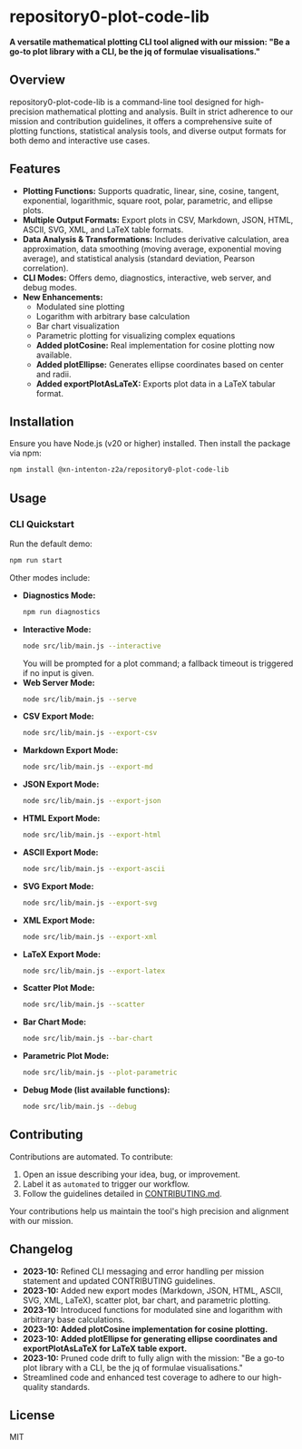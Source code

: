 # repository0-plot-code-lib

**A versatile mathematical plotting CLI tool aligned with our mission: "Be a go-to plot library with a CLI, be the jq of formulae visualisations."**

## Overview

repository0-plot-code-lib is a command-line tool designed for high-precision mathematical plotting and analysis. Built in strict adherence to our mission and contribution guidelines, it offers a comprehensive suite of plotting functions, statistical analysis tools, and diverse output formats for both demo and interactive use cases.

## Features

- **Plotting Functions:** Supports quadratic, linear, sine, cosine, tangent, exponential, logarithmic, square root, polar, parametric, and ellipse plots.
- **Multiple Output Formats:** Export plots in CSV, Markdown, JSON, HTML, ASCII, SVG, XML, and LaTeX table formats.
- **Data Analysis & Transformations:** Includes derivative calculation, area approximation, data smoothing (moving average, exponential moving average), and statistical analysis (standard deviation, Pearson correlation).
- **CLI Modes:** Offers demo, diagnostics, interactive, web server, and debug modes.
- **New Enhancements:**
  - Modulated sine plotting
  - Logarithm with arbitrary base calculation
  - Bar chart visualization
  - Parametric plotting for visualizing complex equations
  - **Added plotCosine:** Real implementation for cosine plotting now available.
  - **Added plotEllipse:** Generates ellipse coordinates based on center and radii.
  - **Added exportPlotAsLaTeX:** Exports plot data in a LaTeX tabular format.

## Installation

Ensure you have Node.js (v20 or higher) installed. Then install the package via npm:

```bash
npm install @xn-intenton-z2a/repository0-plot-code-lib
```

## Usage

### CLI Quickstart

Run the default demo:

```bash
npm run start
```

Other modes include:

- **Diagnostics Mode:**
  ```bash
  npm run diagnostics
  ```
- **Interactive Mode:**
  ```bash
  node src/lib/main.js --interactive
  ```
  You will be prompted for a plot command; a fallback timeout is triggered if no input is given.
- **Web Server Mode:**
  ```bash
  node src/lib/main.js --serve
  ```
- **CSV Export Mode:**
  ```bash
  node src/lib/main.js --export-csv
  ```
- **Markdown Export Mode:**
  ```bash
  node src/lib/main.js --export-md
  ```
- **JSON Export Mode:**
  ```bash
  node src/lib/main.js --export-json
  ```
- **HTML Export Mode:**
  ```bash
  node src/lib/main.js --export-html
  ```
- **ASCII Export Mode:**
  ```bash
  node src/lib/main.js --export-ascii
  ```
- **SVG Export Mode:**
  ```bash
  node src/lib/main.js --export-svg
  ```
- **XML Export Mode:**
  ```bash
  node src/lib/main.js --export-xml
  ```
- **LaTeX Export Mode:**
  ```bash
  node src/lib/main.js --export-latex
  ```
- **Scatter Plot Mode:**
  ```bash
  node src/lib/main.js --scatter
  ```
- **Bar Chart Mode:**
  ```bash
  node src/lib/main.js --bar-chart
  ```
- **Parametric Plot Mode:**
  ```bash
  node src/lib/main.js --plot-parametric
  ```
- **Debug Mode (list available functions):**
  ```bash
  node src/lib/main.js --debug
  ```

## Contributing

Contributions are automated. To contribute:

1. Open an issue describing your idea, bug, or improvement.
2. Label it as `automated` to trigger our workflow.
3. Follow the guidelines detailed in [CONTRIBUTING.md](./CONTRIBUTING.md).

Your contributions help us maintain the tool's high precision and alignment with our mission.

## Changelog

- **2023-10:** Refined CLI messaging and error handling per mission statement and updated CONTRIBUTING guidelines.
- **2023-10:** Added new export modes (Markdown, JSON, HTML, ASCII, SVG, XML, LaTeX), scatter plot, bar chart, and parametric plotting.
- **2023-10:** Introduced functions for modulated sine and logarithm with arbitrary base calculations.
- **2023-10:** **Added plotCosine implementation for cosine plotting.**
- **2023-10:** **Added plotEllipse for generating ellipse coordinates and exportPlotAsLaTeX for LaTeX table export.**
- **2023-10:** Pruned code drift to fully align with the mission: "Be a go-to plot library with a CLI, be the jq of formulae visualisations." 
- Streamlined code and enhanced test coverage to adhere to our high-quality standards.

## License

MIT
